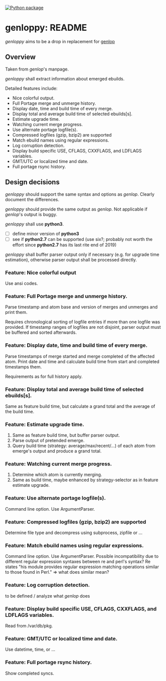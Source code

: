 [![Python package](https://github.com/cklaucke/genloppy/actions/workflows/python-package.yml/badge.svg)](https://github.com/cklaucke/genloppy/actions/workflows/python-package.yml)

# genloppy: README #

*genloppy* aims to be a drop in replacement for [genlop](https://github.com/gentoo-perl/genlop)

## Overview ##

Taken from *genlop*'s manpage.

*genloppy* shall extract information about emerged ebuilds.

Detailed features include:
-   Nice colorful output.
-   Full Portage merge and unmerge history.
-   Display date, time and build time of every merge.
-   Display total and average build time of selected ebuilds\[s\].
-   Estimate upgrade time.
-   Watching current merge progress.
-   Use alternate portage logfile(s).
-   Compressed logfiles (gzip, bzip2) are supported
-   Match ebuild names using regular expressions.
-   Log corruption detection.
-   Display build specific USE, CFLAGS, CXXFLAGS, and LDFLAGS variables.
-   GMT/UTC or localized time and date.
-   Full portage rsync history.

## Design decisions ##

*genloppy* should support the same syntax and options as *genlop*. Clearly document the differences.

*genloppy* should provide the same output as *genlop*. Not applicable if *genlop*'s output is buggy.

*genloppy* shall use **python3**.
-   [ ] define minor version of **python3**
-   [ ] see if **python2.7** can be supported (use six?; probably not worth the effort since **python2.7** has its last rite end of 2019)

*genloppy* shall buffer parser output only if necessary (e.g. for upgrade time estimation), otherwise parser output shall be processed directly.

### Feature: Nice colorful output ###

Use ansi codes.

### Feature: Full Portage merge and unmerge history. ###

Parse timestamp and atom base and version of merges and unmerges and print them.

Requires chronological sorting of logfile entries if more than one logfile was provided. If timestamp ranges of logfiles are not disjoint, parser output must be buffered and sorted afterwards.

### Feature: Display date, time and build time of every merge. ###

Parse timestamps of merge started and merge completed of the affected atom.
Print date and time and calculate build time from start and completed timestamps them.

Requirements as for full history apply.

### Feature: Display total and average build time of selected ebuilds\[s\]. ###

Same as feature build time, but calculate a grand total and the average of the build time.

### Feature: Estimate upgrade time. ###

1.  Same as feature build time, but buffer parser output.
2.  Parse output of pretended emerge.
3.  Query build time (strategy: average/max/recent/...) of each atom from emerge's output and produce a grand total.

### Feature: Watching current merge progress. ###

1.  Determine which atom is currently merging.
2.  Same as build time, maybe enhanced by strategy-selector as in feature estimate upgrade.

### Feature: Use alternate portage logfile(s). ###

Command line option. Use ArgumentParser.

### Feature: Compressed logfiles (gzip, bzip2) are supported ###

Determine file type and decompress using subprocess, zipfile or ...

### Feature: Match ebuild names using regular expressions. ###

Command line option. Use ArgumentParser.
Possible incompatibility due to different regular expression syntaxes between re and perl's syntax?
Re states "his module provides regular expression matching operations similar to those found in Perl."
=> what does similar mean?

### Feature: Log corruption detection. ###

to be defined / analyze what *genlop* does

### Feature: Display build specific USE, CFLAGS, CXXFLAGS, and LDFLAGS variables. ###

Read from /var/db/pkg.

### Feature: GMT/UTC or localized time and date. ###

Use datetime, time, or ...

### Feature: Full portage rsync history. ###

Show completed syncs.
